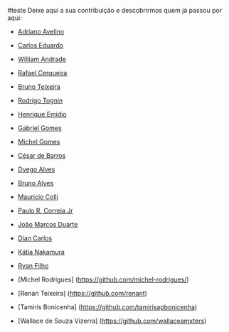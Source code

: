 #teste
Deixe aqui a sua contribuição e descobrirmos quem já passou por aqui:

- [Adriano Avelino](https://github.com/adrianoavelino)

- [Carlos Eduardo](https://github.com/kdpsa)

- [William Andrade](https://github.com/williandrade)

- [Rafael Cerqueira](https://github.com/rafascerqueira)

- [Bruno Teixeira](https://github.com/BrunoTxr)

- [Rodrigo Tognin](https://github.com/rotognin)

- [Henrique Emidio](https://github.com/henrymidio)

- [Gabriel Gomes](https://github.com/gabrielgomesferraz)

- [Michel Gomes](https://github.com/jmallone)

- [César de Barros](https://github.com/cbsorrilha)

- [Dyego Alves](https://github.com/dyegoalves)

- [Bruno Alves](https://github.com/brunoalvesdasilva)

- [Mauricio Colli](https://github.com/mauriciocolli)

- [Paulo R. Correia Jr](https://github.com/dopaco)

- [João Marcos Duarte](https://github.com/johnmarcus015)

- [Dian Carlos](https://github.com/diancabral/)

- [Kátia Nakamura](https://github.com/katiayn/)

- [Ryan Filho](https://github.com/RyanFilho)

- [Michel Rodrigues] (https://github.com/michel-rodrigues/)

- [Renan Teixeira] (https://github.com/renant)

- [Tamiris Bonicenha] (https://github.com/tamirisapbonicenha)

- [Wallace de Souza Vizerra] (https://github.com/wallaceamxters)
